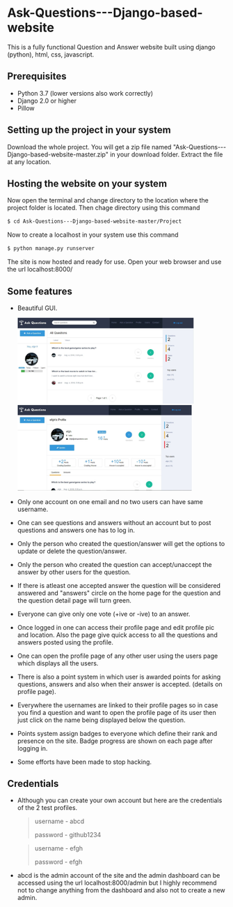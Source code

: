 # Ask-Questions---Django-based-website
This is a fully functional Question and Answer website built using django (python), html, css, javascript.

## Prerequisites
* Python 3.7 (lower versions also work correctly)
* Django 2.0 or higher
* Pillow

## Setting up the project in your system
Download the whole project. You will get a zip file named "Ask-Questions---Django-based-website-master.zip" in your download folder. Extract the file at any location.

## Hosting the website on your system
Now open the terminal and change directory to the location where the project folder is located. Then chage directory using this command
```sh
$ cd Ask-Questions---Django-based-website-master/Project
```
Now to create a localhost in your system use this command
```sh
$ python manage.py runserver
```
The site is now hosted and ready for use. Open your web browser and use the url localhost:8000/

## Some features
- Beautiful GUI.

  <img src="https://github.com/ayushgarg31/Ask-Questions---Django-based-website/blob/master/images/image.JPG" alt="drawing" width="405px"/>
  <img src="https://github.com/ayushgarg31/Ask-Questions---Django-based-website/blob/master/images/profile.JPG" alt="drawing" width="400px"/>
- Only one account on one email and no two users can have same username.
- One can see questions and answers without an account but to post questions and answers one has to log in.
- Only the person who created the question/answer will get the options to update or delete the question/answer.
- Only the person who created the question can accept/unaccept the answer by other users for the question.
- If there is atleast one accepted answer the question will be considered answered and "answers" circle on the home page for the question and the question detail page will turn green.
- Everyone can give only one vote (+ive or -ive) to an answer.
- Once logged in one can access their profile page and edit profile pic and location. Also the page give quick access to all the questions and answers posted using the profile.
- One can open the profile page of any other user using the users page which displays all the users.
- There is also a point system in which user is awarded points for asking questions, answers and also when their answer is accepted. (details on profile page).
- Everywhere the usernames are linked to their profile pages so in case you find a question and want to open the profile page of its user then just click on the name being displayed below the question.
- Points system assign badges to everyone which define their rank and presence on the site. Badge progress are shown on each page after logging in.
- Some efforts have been made to stop hacking.


## Credentials
- Although you can create your own account but here are the credentials of the 2 test profiles.
  > username - abcd
  >
  > password - github1234

  > username - efgh
  >
  > password - efgh
- abcd is the admin account of the site and the admin dashboard can be accessed using the url localhost:8000/admin but I highly recommend not to change anything from the dashboard and also not to create a new admin.
